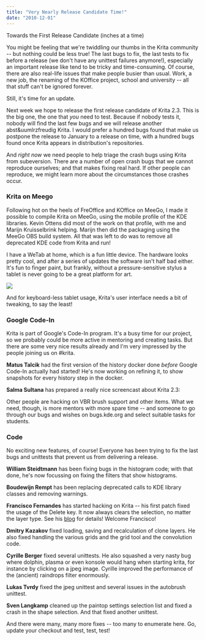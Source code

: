 ```yaml
---
title: "Very Nearly Release Candidate Time!"
date: "2010-12-01"
---
```


Towards the First Release Candidate (inches at a time)

You might be feeling that we're twiddling our thumbs in the Krita community -- but nothing could be less true! The last bugs to fix, the last tests to fix before a release (we don't have any unittest failures anymore!), especially an important release like tend to be tricky and time-consuming. Of course, there are also real-life issues that make people busier than usual. Work, a new job, the renaming of the KOffice project, school and university -- all that stuff can't be ignored forever.

Still, it's time for an update.

Next week we hope to release the first release candidate of Krita 2.3. This is the big one, the one that _you_ need to test. Because if nobody tests it, nobody will find the last few bugs and we will release another abst&uumlrzfreudig Krita. I would prefer a hundred bugs found that make us postpone the release to January to a release on time, with a hundred bugs found once Krita appears in distribution's repositories.

And _right now_ we need people to help triage the crash bugs using Krita from subeversion. There are a number of open crash bugs that we cannot reproduce ourselves; and that makes fixing real hard. If other people can reproduce, we might learn more about the circumstances those crashes occur.

### Krita on Meego

Following hot on the heels of FreOffice and KOffice on MeeGo, I made it possible to compile Krita on MeeGo, using the mobile profile of the KDE libraries. Kevin Ottens did most of the work on that profile, with me and Marijn Kruisselbrink helping. Marijn then did the packaging using the MeeGo OBS build system. All that was left to do was to remove all deprecated KDE code from Krita and run!

I have a WeTab at home, which is a fun little device. The hardware looks pretty cool, and after a series of updates the software isn't half bad either. It's fun to finger paint, but frankly, without a pressure-sensitive stylus a tablet is never going to be a great platform for art.

![](/images/posts/2010/wetab_krita.jpg)  

And for keyboard-less tablet usage, Krita's user interface needs a bit of tweaking, to say the least!

### Google Code-In

Krita is part of Google's Code-In program. It's a busy time for our project, so we probably could be more active in mentoring and creating tasks. But there are some very nice results already and I'm very impressed by the people joining us on #krita.

**Matus Talcik** had the first version of the history docker done _before_ Google Code-In actually had started! He's now working on refining it, to show snapshots for every history step in the docker.

**Salma Sultana** has prepared a really nice screencast about Krita 2.3:

Other people are hacking on VBR brush support and other items. What we need, though, is more mentors with more spare time -- and someone to go through our bugs and wishes on bugs.kde.org and select suitable tasks for students.

### Code

No exciting new features, of course! Everyone has been trying to fix the last bugs and unittests that prevent us from delivering a release.

**William Steidtmann** has been fixing bugs in the histogram code; with that done, he's now focussing on fixing the filters that show histograms.

**Boudewijn Rempt** has been replacing deprecated calls to KDE library classes and removing warnings.

**Francisco Fernandes** has started hacking on Krita -- his first patch fixed the usage of the Delete key. It now always clears the selection, no matter the layer type. See his [blog](http://kdepi.wordpress.com/2010/11/25/krita-patch-removing-pixels-and-shapes-with-clear/) for details! Welcome Francisco!

**Dmitry Kazakov** fixed loading, saving and recalculation of clone layers. He also fixed handling the various grids and the grid tool and the convolution code.

**Cyrille Berger** fixed several unittests. He also squashed a very nasty bug where dolphin, plasma or even konsole would hang when starting krita, for instance by clicking on a jpeg image. Cyrille improved the performance of the (ancient) raindrops filter enormously.

**Lukas Tvrdy** fixed the jpeg unittest and several issues in the autobrush unittest.

**Sven Langkamp** cleaned up the paintop settings selection list and fixed a crash in the shape selection. And that fixed another unittest.

And there were many, many more fixes -- too many to enumerate here. Go, update your checkout and test, test, test!

